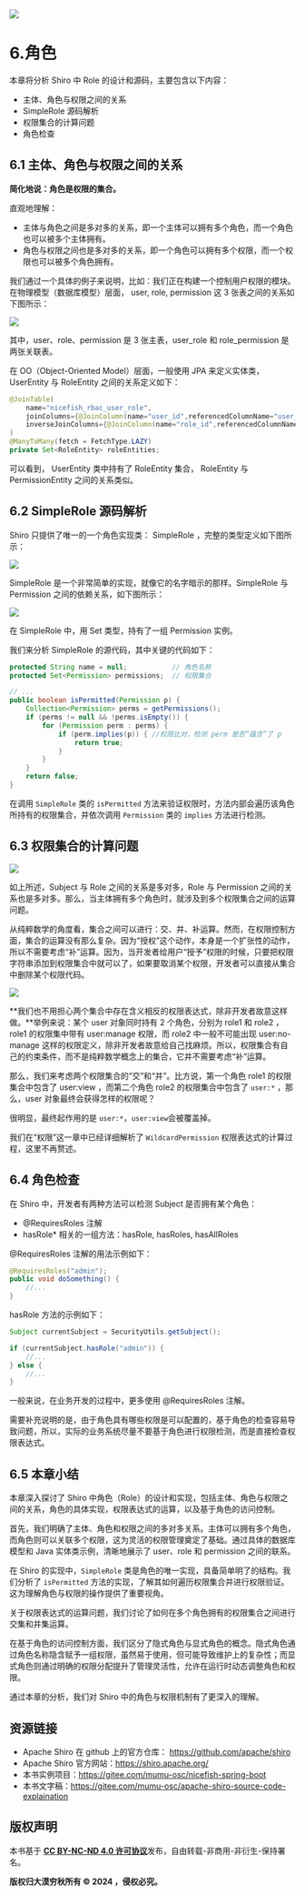 <img src="./imgs/role-title.png">

# 6.角色

本章将分析 Shiro 中 Role 的设计和源码，主要包含以下内容：

- 主体、角色与权限之间的关系
- SimpleRole 源码解析
- 权限集合的计算问题
- 角色检查

## 6.1 主体、角色与权限之间的关系

**简化地说：角色是权限的集合。**

直观地理解：

- 主体与角色之间是多对多的关系，即一个主体可以拥有多个角色，而一个角色也可以被多个主体拥有。
- 角色与权限之间也是多对多的关系，即一个角色可以拥有多个权限，而一个权限也可以被多个角色拥有。

我们通过一个具体的例子来说明，比如：我们正在构建一个控制用户权限的模块。在物理模型（数据库模型）层面， user, role, permission 这 3 张表之间的关系如下图所示：

<img src="./imgs/user-role-permission.png">

其中，user、role、permission 是 3 张主表，user_role 和 role_permission 是两张关联表。

在 OO（Object-Oriented Model）层面，一般使用 JPA 来定义实体类，UserEntity 与 RoleEntity 之间的关系定义如下：

```java
@JoinTable(
    name="nicefish_rbac_user_role",
    joinColumns={@JoinColumn(name="user_id",referencedColumnName="user_id")},
    inverseJoinColumns={@JoinColumn(name="role_id",referencedColumnName="role_id")}
)
@ManyToMany(fetch = FetchType.LAZY)
private Set<RoleEntity> roleEntities;
```

可以看到， UserEntity 类中持有了 RoleEntity 集合， RoleEntity 与 PermissionEntity 之间的关系类似。

## 6.2 SimpleRole 源码解析

Shiro 只提供了唯一的一个角色实现类： SimpleRole ，完整的类型定义如下图所示：

<img src="./imgs/simplerole.png">

SimpleRole 是一个非常简单的实现，就像它的名字暗示的那样。SimpleRole 与 Permission 之间的依赖关系，如下图所示：

<img src="./imgs/subject-simplerole-permission.png">

在 SimpleRole 中，用 Set 类型，持有了一组 Permission 实例。

我们来分析 SimpleRole 的源代码，其中关键的代码如下：

```java
protected String name = null;           // 角色名称
protected Set<Permission> permissions;  // 权限集合

// ...
public boolean isPermitted(Permission p) {
    Collection<Permission> perms = getPermissions();
    if (perms != null && !perms.isEmpty()) {
        for (Permission perm : perms) {
            if (perm.implies(p)) { //权限比对，检测 perm 是否“蕴含”了 p
                return true;
            }
        }
    }
    return false;
}
```

在调用 `SimpleRole` 类的 `isPermitted` 方法来验证权限时，方法内部会遍历该角色所持有的权限集合，并依次调用 `Permission` 类的 `implies` 方法进行检测。

## 6.3 权限集合的计算问题

<img src="./imgs/subject-simplerole-permission.png">

如上所述，Subject 与 Role 之间的关系是多对多，Role 与 Permission 之间的关系也是多对多。那么，当主体拥有多个角色时，就涉及到多个权限集合之间的运算问题。

从纯粹数学的角度看，集合之间可以进行：交、并、补运算。然而，在权限控制方面，集合的运算没有那么复杂。因为“授权”这个动作，本身是一个扩张性的动作，所以不需要考虑“补”运算。因为，当开发者给用户“授予”权限的时候，只要把权限字符串添加到权限集合中就可以了，如果要取消某个权限，开发者可以直接从集合中删除某个权限代码。

<img src="./imgs/set-calc.png">

**我们也不用担心两个集合中存在含义相反的权限表达式，除非开发者故意这样做。**举例来说：某个 user 对象同时持有 2 个角色，分别为 role1 和 role2 ，role1 的权限集中带有 user:manage 权限，而 role2 中一般不可能出现 user:no-manage 这样的权限定义，除非开发者故意给自己找麻烦。所以，权限集合有自己的约束条件，而不是纯粹数学概念上的集合，它并不需要考虑“补”运算。

那么，我们来考虑两个权限集合的“交”和“并”。比方说，第一个角色 role1 的权限集合中包含了 user:view ，而第二个角色 role2 的权限集合中包含了 `user:*` ，那么，user 对象最终会获得怎样的权限呢？

很明显，最终起作用的是 `user:*`，`user:view`会被覆盖掉。

我们在“权限”这一章中已经详细解析了 `WildcardPermission` 权限表达式的计算过程，这里不再赘述。

## 6.4 角色检查

在 Shiro 中，开发者有两种方法可以检测 Subject 是否拥有某个角色：

- @RequiresRoles 注解
- hasRole\* 相关的一组方法：hasRole, hasRoles, hasAllRoles

@RequiresRoles 注解的用法示例如下：

```java
@RequiresRoles("admin");
public void doSomething() {
    //...
}
```

hasRole 方法的示例如下：

```java
Subject currentSubject = SecurityUtils.getSubject();

if (currentSubject.hasRole("admin")) {
    //...
} else {
    //...
}
```

一般来说，在业务开发的过程中，更多使用 @RequiresRoles 注解。

需要补充说明的是，由于角色具有哪些权限是可以配置的，基于角色的检查容易导致问题，所以，实际的业务系统尽量不要基于角色进行权限检测，而是直接检查权限表达式。

## 6.5 本章小结

本章深入探讨了 Shiro 中角色（Role）的设计和实现，包括主体、角色与权限之间的关系，角色的具体实现，权限表达式的运算，以及基于角色的访问控制。

首先，我们明确了主体、角色和权限之间的多对多关系。主体可以拥有多个角色，而角色则可以关联多个权限，这为灵活的权限管理奠定了基础。通过具体的数据库模型和 Java 实体类示例，清晰地展示了 user、role 和 permission 之间的联系。

在 Shiro 的实现中，`SimpleRole` 类是角色的唯一实现，具备简单明了的结构。我们分析了 `isPermitted` 方法的实现，了解其如何遍历权限集合并进行权限验证。这为理解角色与权限的操作提供了重要视角。

关于权限表达式的运算问题，我们讨论了如何在多个角色拥有的权限集合之间进行交集和并集运算。

在基于角色的访问控制方面，我们区分了隐式角色与显式角色的概念。隐式角色通过角色名称隐含赋予一组权限，虽然易于使用，但可能导致维护上的复杂性；而显式角色则通过明确的权限分配提升了管理灵活性，允许在运行时动态调整角色和权限。

通过本章的分析，我们对 Shiro 中的角色与权限机制有了更深入的理解。

## 资源链接

- Apache Shiro 在 github 上的官方仓库： https://github.com/apache/shiro
- Apache Shiro 官方网站：https://shiro.apache.org/
- 本书实例项目：https://gitee.com/mumu-osc/nicefish-spring-boot
- 本书文字稿：https://gitee.com/mumu-osc/apache-shiro-source-code-explaination

## 版权声明

本书基于 [**CC BY-NC-ND 4.0 许可协议**](https://creativecommons.org/licenses/by-nc-nd/4.0/deed.en)发布，自由转载-非商用-非衍生-保持署名。

**版权归大漠穷秋所有 © 2024 ，侵权必究。**
